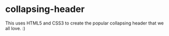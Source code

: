 collapsing-header
=================

This uses HTML5 and CSS3 to create the popular collapsing header that we all love. :)
